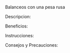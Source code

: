 Balanceos con una pesa rusa


Descripcion:




Beneficios:





Instrucciones:





Consejos y Precauciones: 


